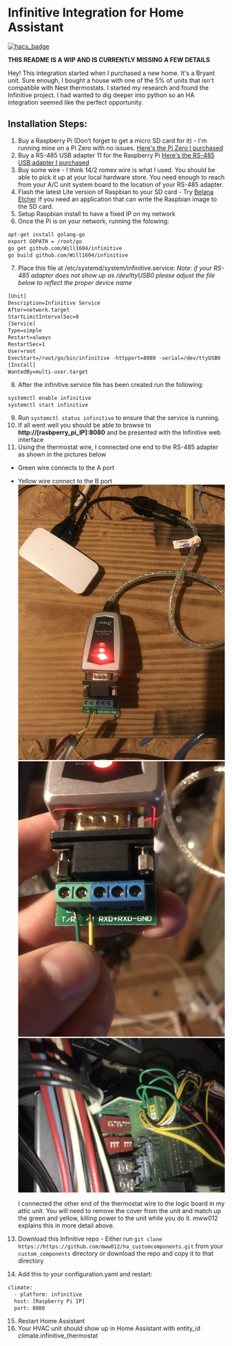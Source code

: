 # Infinitive Integration for Home Assistant

[![hacs_badge](https://img.shields.io/badge/HACS-Custom-orange.svg)](https://github.com/custom-components/hacs)

**THIS README IS A WIP AND IS CURRENTLY MISSING A FEW DETAILS**

Hey!  This integration started when I purchased a new home. It's a Bryant unit.  Sure enough, I bought a house with one of the 5% of units that isn't compatible with Nest thermostats.  I started my research and found the Infinitive project.  I had wanted to dig deeper into python so an HA integration seemed like the perfect opportunity.

## Installation Steps:

 1. Buy a Raspberry Pi (Don’t forget to get a micro SD card for it) - I'm running mine on a Pi Zero with no issues.
[Here's the Pi Zero I purchased](https://www.amazon.com/gp/product/B072N3X39J/)
2. Buy a RS-485 USB adapter 11 for the Raspberry Pi
[Here's the RS-485 USB adapter I purchased](https://www.amazon.com/gp/product/B076WVFXN8/)
3. Buy some wire - I think 14/2 romex wire is what I used.  You should be able to pick it up at your local hardware store.  You need enough to reach from your A/C unit system board to the location of your RS-485 adapter.
4. Flash the latest Lite version of Raspbian to your SD card - Try [Belana Etcher](https://www.balena.io/etcher/) if you need an application that can write the Raspbian image to the SD card.
5. Setup Raspbian install to have a fixed IP on my network
6. Once the Pi is on your network, running the folowing:
```apt-get install git
apt-get install golang-go
export GOPATH = /root/go
go get github.com/Will1604/infinitive
go build github.com/Will1604/infinitive
```

7. Place this file at /etc/systemd/system/infinitive.service:
*Note:  if your RS-485 adapter does not show up as /dev/ttyUSB0 please adjust the file below to reflect the proper device name*

```
[Unit]
Description=Infinitive Service
After=network.target
StartLimitIntervalSec=0
[Service]
Type=simple
Restart=always
RestartSec=1
User=root
ExecStart=/root/go/bin/infinitive -httpport=8080 -serial=/dev/ttyUSB0
[Install]
WantedBy=multi-user.target
```
8. After the infinitive.service file has been created run the following:
```
systemctl enable infinitive
systemctl start infinitive
```
9. Run ```systemctl status infinitive``` to ensure that the service is running.
10. If all went well you should be able to browse to **http://[rasbperry_pi_IP]:8080** and be presented with the Infinitive web interface
11. Using the thermostat wire, I connected one end to the RS-485 adapter as shown in the pictures below
- Green wire connects to the A port
- Yellow wire connect to the B port
![Pi RS-485 adapter connection](https://raw.githubusercontent.com/mww012/mww012.github.io/master/32cd71b515e2ae1436048976d6f6e33c6790abd7.jpeg)![RS-485 adapter detail](https://raw.githubusercontent.com/mww012/mww012.github.io/master/708F50C1-0CBF-4CE7-87A8-468409863C49.jpeg)
![Carrier/Bryant system board](https://raw.githubusercontent.com/mww012/mww012.github.io/master/E11C5752-1FD6-4E68-A898-A77C1B9C6B9B.jpeg)

	I connected the other end of the thermostat wire to the logic board in my attic unit. You will need to remove the cover from the unit and match up the green and yellow, killing power to the unit while you do it. mww012 explains this in more detail above.

13. Download this Infinitive repo - Either run ```git clone https://https://github.com/mww012/ha_customcomponents.git``` from your ```custom_components``` directory or download the repo and copy it to that directory

14. Add this to your configuration.yaml and restart:
```
climate:
  - platform: infinitive
  host: [Raspberry Pi IP]
  port: 8080
```
15. Restart Home Assistant
16. Your HVAC unit should show up in Home Assistant with entity_id climate.infinitive_thermostat




